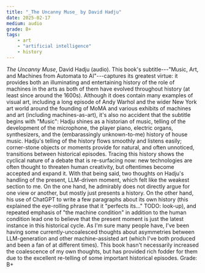 ```yaml
---
title: "_The Uncanny Muse_ by David Hadju"
date: 2025-02-17
medium: audio
grade: B+
tags:
    - art
    - "artificial intelligence" 
    - history
---
```


_The Uncanny Muse_, David Hadju (audio).  This book's subtitle---"Music, Art, and Machines from Automata to AI"---captures its greatest virtue: it provides both an illuminating and entertaining history of the role of machines in the arts as both of them have evolved throughout history (at least since around the 1600s).  Although it does contain many examples of visual art, including a long episode of Andy Warhol and the wider New York art world around the founding of MoMA and various exhibits of machines and art (including machines-as-art), it's also no accident that the subtitle begins with "Music": Hadju shines as a historian of music, telling of the development of the microphone, the player piano, electric organs, synthesizers, and the (embarassingly unknown-to-me) history of house music.  Hadju's telling of the history flows smoothly and listens easily; corner-stone objects or moments provide for natural, and often unnoticed, transitions between historical episodes.  Tracing this history shows the cyclical nature of a debate that is re-surfacing now: new technologies are often thought to threaten human creativity, but oftentimes become accepted and expand it.  With that being said, two thoughts on Hadju's handling of the present, LLM-driven moment, which felt like the weakest section to me.  On the one hand, he admirably does not directly argue for one view or another, but mostly just presents a history.  On the other hand, his use of ChatGPT to write a few paragraphs about its own history (this explained the eye-rolling phrase that it "perfects its..." TODO: look-up), and repeated emphasis of "the machine condition" in addition to the human condition lead one to believe that the present moment is just the latest instance in this historical cycle.  As I'm sure many people have, I've been having some currently-uncoalesced thoughts about asymmetries between LLM-generation and other machine-assisted art (which I've both produced and been a fan of at different times).  This book hasn't necessarily increased the coalescence of my own thoughts, but has provided rich fodder for them due to the excellent re-telling of some important historical episodes.  Grade: B+
